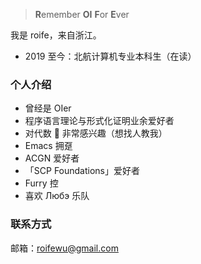 > **R**emember **OI** **F**or **E**ver

我是 roife，来自浙江。

- 2019 至今：北航计算机专业本科生（在读）

### 个人介绍

- 曾经是 OIer
- 程序语言理论与形式化证明业余爱好者
- 对代数 🦘 非常感兴趣（想找人教我）
- Emacs 拥趸
- ACGN 爱好者
- 「SCP Foundations」爱好者
- Furry 控
- 喜欢 Любэ 乐队

### 联系方式

邮箱：roifewu@gmail.com
